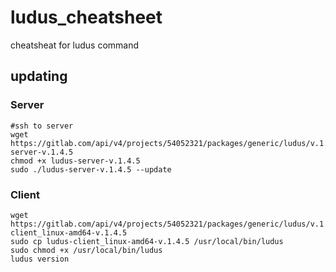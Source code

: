 # ludus_cheatsheet
cheatsheat for ludus command


## updating
### Server
```
#ssh to server
wget https://gitlab.com/api/v4/projects/54052321/packages/generic/ludus/v.1.4.5/ludus-server-v.1.4.5
chmod +x ludus-server-v.1.4.5
sudo ./ludus-server-v.1.4.5 --update
```
### Client 
```
wget https://gitlab.com/api/v4/projects/54052321/packages/generic/ludus/v.1.4.5/ludus-client_linux-amd64-v.1.4.5
sudo cp ludus-client_linux-amd64-v.1.4.5 /usr/local/bin/ludus
sudo chmod +x /usr/local/bin/ludus
ludus version
```
